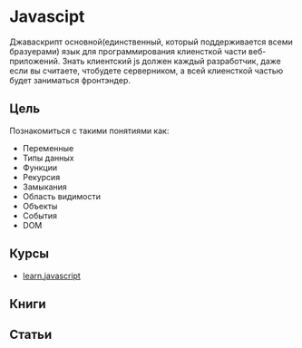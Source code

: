 # Javascipt
Джаваскрипт основной(единственный, который поддерживается всеми бразуерами) язык для программирования клиенсткой части веб-приложений. Знать клиентский js должен каждый разработчик, даже если вы считаете, чтобудете серверником, а всей клиенсткой частью будет заниматься фронтэндер.

## Цель
Познакомиться с такими понятиями как:
- Переменные
- Типы данных
- Функции
- Рекурсия
- Замыкания
- Область видимости
- Объекты
- События
- DOM

## Курсы
- [learn.javascript](https://learn.javascript.ru/)

## Книги

## Статьи
